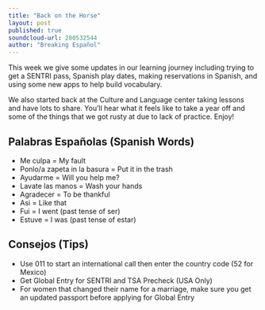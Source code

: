 ```yaml
---
title: "Back on the Horse"
layout: post
published: true
soundcloud-url: 280532544
author: "Breaking Español"
---
```

This week we give some updates in our learning journey including trying to get a SENTRI pass, Spanish play dates, making reservations in Spanish, and using some new apps to help build vocabulary.

We also started back at the Culture and Language center taking lessons and have lots to share. You’ll hear what it feels like to take a year off and some of the things that we got rusty at due to lack of practice. Enjoy!


## Palabras Españolas (Spanish Words)
- Me culpa = My fault
- Ponlo/a zapeta in la basura = Put it in the trash
- Ayudarme = Will you help me?
- Lavate las manos = Wash your hands
- Agradecer = To be thankful
- Asi = Like that
- Fui = I went (past tense of ser)
- Estuve = I was (past tense of estar)

## Consejos (Tips)
- Use 011 to start an international call then enter the country code (52 for Mexico)
- Get Global Entry for SENTRI and TSA Precheck (USA Only)
- For women that changed their name for a marriage, make sure you get an updated passport before applying for Global Entry
